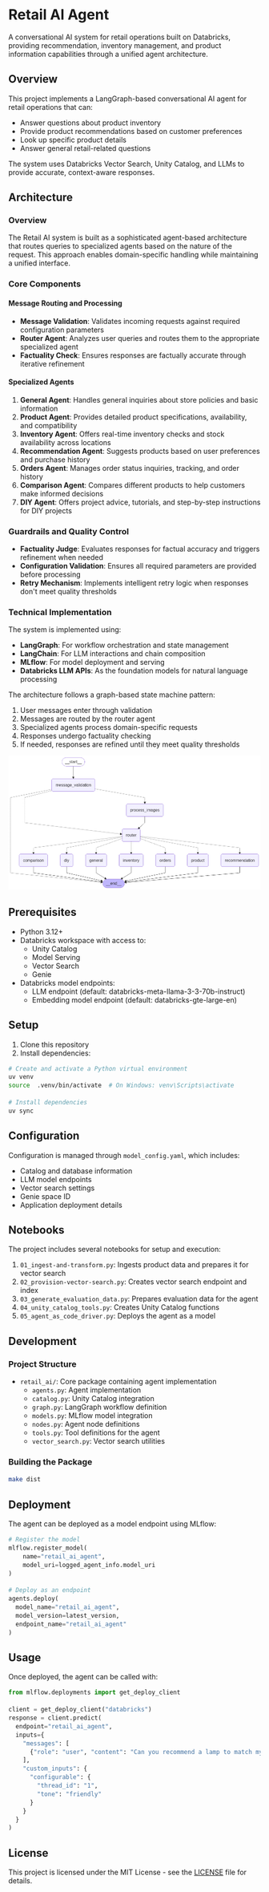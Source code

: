 # Retail AI Agent

A conversational AI system for retail operations built on Databricks, providing recommendation, inventory management, and product information capabilities through a unified agent architecture.

## Overview

This project implements a LangGraph-based conversational AI agent for retail operations that can:

- Answer questions about product inventory
- Provide product recommendations based on customer preferences
- Look up specific product details
- Answer general retail-related questions

The system uses Databricks Vector Search, Unity Catalog, and LLMs to provide accurate, context-aware responses.

## Architecture

### Overview

The Retail AI system is built as a sophisticated agent-based architecture that routes queries to specialized agents based on the nature of the request. This approach enables domain-specific handling while maintaining a unified interface.

### Core Components

#### Message Routing and Processing

- **Message Validation**: Validates incoming requests against required configuration parameters
- **Router Agent**: Analyzes user queries and routes them to the appropriate specialized agent
- **Factuality Check**: Ensures responses are factually accurate through iterative refinement

#### Specialized Agents

1. **General Agent**: Handles general inquiries about store policies and basic information
2. **Product Agent**: Provides detailed product specifications, availability, and compatibility
3. **Inventory Agent**: Offers real-time inventory checks and stock availability across locations
4. **Recommendation Agent**: Suggests products based on user preferences and purchase history
5. **Orders Agent**: Manages order status inquiries, tracking, and order history
6. **Comparison Agent**: Compares different products to help customers make informed decisions
7. **DIY Agent**: Offers project advice, tutorials, and step-by-step instructions for DIY projects

### Guardrails and Quality Control

- **Factuality Judge**: Evaluates responses for factual accuracy and triggers refinement when needed
- **Configuration Validation**: Ensures all required parameters are provided before processing
- **Retry Mechanism**: Implements intelligent retry logic when responses don't meet quality thresholds

### Technical Implementation

The system is implemented using:

- **LangGraph**: For workflow orchestration and state management
- **LangChain**: For LLM interactions and chain composition
- **MLflow**: For model deployment and serving
- **Databricks LLM APIs**: As the foundation models for natural language processing

The architecture follows a graph-based state machine pattern:

1. User messages enter through validation
2. Messages are routed by the router agent
3. Specialized agents process domain-specific requests
4. Responses undergo factuality checking
5. If needed, responses are refined until they meet quality thresholds

![Agent Architecture](docs/architecture.png)

## Prerequisites

- Python 3.12+
- Databricks workspace with access to:
  - Unity Catalog
  - Model Serving
  - Vector Search
  - Genie
- Databricks model endpoints:
  - LLM endpoint (default: databricks-meta-llama-3-3-70b-instruct)
  - Embedding model endpoint (default: databricks-gte-large-en)

## Setup

1. Clone this repository
2. Install dependencies:

```bash
# Create and activate a Python virtual environment 
uv venv
source  .venv/bin/activate  # On Windows: venv\Scripts\activate

# Install dependencies
uv sync
```

## Configuration

Configuration is managed through `model_config.yaml`, which includes:

- Catalog and database information
- LLM model endpoints
- Vector search settings
- Genie space ID
- Application deployment details

## Notebooks

The project includes several notebooks for setup and execution:

1. `01_ingest-and-transform.py`: Ingests product data and prepares it for vector search
2. `02_provision-vector-search.py`: Creates vector search endpoint and index
3. `03_generate_evaluation_data.py`: Prepares evaluation data for the agent
4. `04_unity_catalog_tools.py`: Creates Unity Catalog functions
5. `05_agent_as_code_driver.py`: Deploys the agent as a model

## Development

### Project Structure

- `retail_ai/`: Core package containing agent implementation
  - `agents.py`: Agent implementation 
  - `catalog.py`: Unity Catalog integration
  - `graph.py`: LangGraph workflow definition
  - `models.py`: MLflow model integration
  - `nodes.py`: Agent node definitions
  - `tools.py`: Tool definitions for the agent
  - `vector_search.py`: Vector search utilities

### Building the Package

```bash
make dist
```

## Deployment

The agent can be deployed as a model endpoint using MLflow:

```python
# Register the model
mlflow.register_model(
    name="retail_ai_agent",
    model_uri=logged_agent_info.model_uri
)

# Deploy as an endpoint
agents.deploy(
  model_name="retail_ai_agent", 
  model_version=latest_version,
  endpoint_name="retail_ai_agent"
)
```

## Usage

Once deployed, the agent can be called with:

```python
from mlflow.deployments import get_deploy_client

client = get_deploy_client("databricks")
response = client.predict(
  endpoint="retail_ai_agent",
  inputs={
    "messages": [
      {"role": "user", "content": "Can you recommend a lamp to match my oak side tables?"}
    ],
    "custom_inputs": {
      "configurable": {
        "thread_id": "1",
        "tone": "friendly"
      }
    }
  }
)
```

## License

This project is licensed under the MIT License - see the [LICENSE](LICENSE) file for details.


